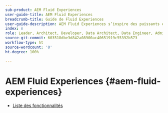 ```yaml
---
sub-product: AEM Fluid Experiences
user-guide-title: AEM Fluid Experiences
breadcrumb-title: Guide de Fluid Experiences
user-guide-description: AEM Fluid Experiences s’inspire des puissants ensembles de fonctionnalités d’AEM Sites, d’AEM Dynamic Media et d’AEM Assets pour fournir une solution robuste de diffusion de contenu découplée.
index: n
role: Leader, Architect, Developer, Data Architect, Data Engineer, Admin, User
source-git-commit: 603518dbe3d842a08900ac40651919c55392b573
workflow-type: ht
source-wordcount: '0'
ht-degree: 100%

---
```



# AEM Fluid Experiences {#aem-fluid-experiences}

+ [Liste des fonctionnalités](/help/fluid-experiences/feature-list.md)